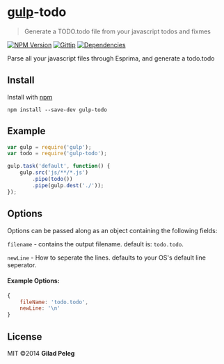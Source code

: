 # [gulp](https://github.com/wearefractal/gulp)-todo
> Generate a TODO.todo file from your javascript todos and fixmes

[![NPM Version](http://img.shields.io/npm/v/gulp-todo.svg)](https://npmjs.org/package/gulp-todo)
[![Gittip](http://img.shields.io/gittip/pgilad.svg)](https://www.gittip.com/pgilad/)
[![Dependencies](http://img.shields.io/gemnasium/pgilad/gulp-todo.svg)](https://gemnasium.com/pgilad/gulp-todo)

Parse all your javascript files through Esprima, and generate a todo.todo

## Install

Install with [npm](https://npmjs.org/package/gulp-todo)

```
npm install --save-dev gulp-todo
```

## Example

```js
var gulp = require('gulp');
var todo = require('gulp-todo');

gulp.task('default', function() {
    gulp.src('js/**/*.js')
        .pipe(todo())
        .pipe(gulp.dest('./'));
});
```

## Options

Options can be passed along as an object containing the following fields:

`filename` - contains the output filename. default is: `todo.todo`.

`newLine` - How to seperate the lines. defaults to your OS's default line seperator.


#### Example Options:

```js
{
    fileName: 'todo.todo',
    newLine: '\n'
}
```

## License

MIT ©2014 **Gilad Peleg**
